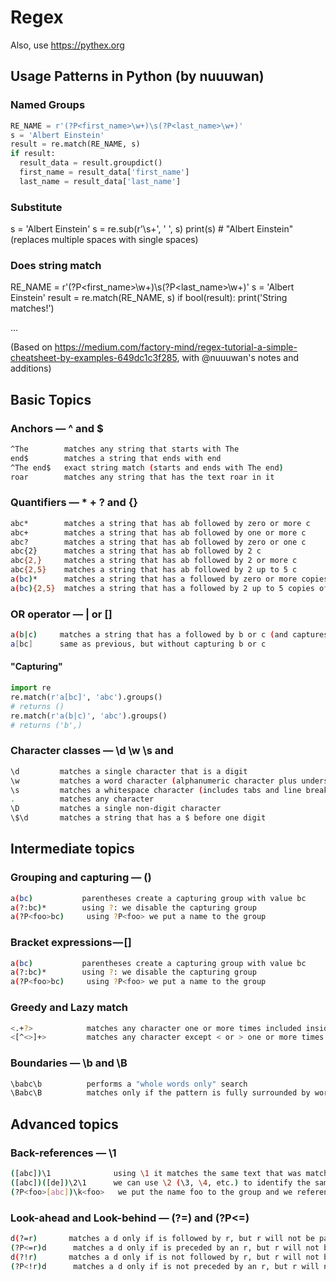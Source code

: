 # Regex

Also, use https://pythex.org

## Usage Patterns in Python (by nuuuwan)

### Named Groups
```python
RE_NAME = r'(?P<first_name>\w+)\s(?P<last_name>\w+)'
s = 'Albert Einstein'
result = re.match(RE_NAME, s)
if result:
  result_data = result.groupdict()
  first_name = result_data['first_name']
  last_name = result_data['last_name']
```

### Substitute
s = 'Albert      Einstein'
s = re.sub(r'\s+', ' ', s)
print(s)  # "Albert Einstein" (replaces multiple spaces with single spaces)

### Does string match

RE_NAME = r'(?P<first_name>\w+)\s(?P<last_name>\w+)'
s = 'Albert Einstein'
result = re.match(RE_NAME, s)
if bool(result):
  print('String matches!')

...

(Based on https://medium.com/factory-mind/regex-tutorial-a-simple-cheatsheet-by-examples-649dc1c3f285, with @nuuuwan's notes and additions)

## Basic Topics

### Anchors — ^ and $

```bash
^The        matches any string that starts with The
end$        matches a string that ends with end
^The end$   exact string match (starts and ends with The end)
roar        matches any string that has the text roar in it
```

### Quantifiers — * + ? and {}

```bash
abc*        matches a string that has ab followed by zero or more c
abc+        matches a string that has ab followed by one or more c
abc?        matches a string that has ab followed by zero or one c
abc{2}      matches a string that has ab followed by 2 c
abc{2,}     matches a string that has ab followed by 2 or more c
abc{2,5}    matches a string that has ab followed by 2 up to 5 c
a(bc)*      matches a string that has a followed by zero or more copies of the sequence bc
a(bc){2,5}  matches a string that has a followed by 2 up to 5 copies of the sequence bc
```

### OR operator — | or []
```bash
a(b|c)     matches a string that has a followed by b or c (and captures b or c)
a[bc]      same as previous, but without capturing b or c
```

#### "Capturing"
```python
import re
re.match(r'a[bc]', 'abc').groups()
# returns ()
re.match(r'a(b|c)', 'abc').groups()
# returns ('b',)
```

### Character classes — \d \w \s and
```bash
\d         matches a single character that is a digit
\w         matches a word character (alphanumeric character plus underscore)
\s         matches a whitespace character (includes tabs and line breaks)
.          matches any character
\D         matches a single non-digit character
\$\d       matches a string that has a $ before one digit
```


## Intermediate topics

### Grouping and capturing — ()

```bash
a(bc)           parentheses create a capturing group with value bc
a(?:bc)*        using ?: we disable the capturing group
a(?P<foo>bc)     using ?P<foo> we put a name to the group
```

### Bracket expressions — []

```bash
a(bc)           parentheses create a capturing group with value bc
a(?:bc)*        using ?: we disable the capturing group
a(?P<foo>bc)     using ?P<foo> we put a name to the group
```

### Greedy and Lazy match

```bash
<.+?>            matches any character one or more times included inside < and >, expanding as needed
<[^<>]+>         matches any character except < or > one or more times included inside < and >
```

### Boundaries — \b and \B

```bash
\babc\b          performs a "whole words only" search
\Babc\B          matches only if the pattern is fully surrounded by word characters
```

## Advanced topics

### Back-references — \1

```bash
([abc])\1              using \1 it matches the same text that was matched by the first capturing group
([abc])([de])\2\1      we can use \2 (\3, \4, etc.) to identify the same text that was matched by the second (third, fourth, etc.) capturing group
(?P<foo>[abc])\k<foo>   we put the name foo to the group and we reference it later (\k<foo>). The result is the same of the first regex
```

### Look-ahead and Look-behind — (?=) and (?P<=)

```bash
d(?=r)       matches a d only if is followed by r, but r will not be part of the overall regex match
(?P<=r)d      matches a d only if is preceded by an r, but r will not be part of the overall regex match
d(?!r)       matches a d only if is not followed by r, but r will not be part of the overall regex match
(?P<!r)d      matches a d only if is not preceded by an r, but r will not be part of the overall regex match
```
